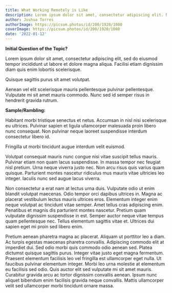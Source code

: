 ```yaml
---
title: What Working Remotely is Like
description: Lorem ipsum dolor sit amet, consectetur adipiscing elit. Nam egestas congue ultrices.
author: Joshua Torres
authorImage: https://picsum.photos/id/200/1920/1080
coverImage: https://picsum.photos/id/200/1920/1080
date: '2022-01-12'
---
```


**Initial Question of the Topic?**

Lorem ipsum dolor sit amet, consectetur adipiscing elit, sed do eiusmod tempor incididunt ut labore et dolore magna aliqua. Facilisi etiam dignissim diam quis enim lobortis scelerisque.

Quisque sagittis purus sit amet volutpat.

Aenean vel elit scelerisque mauris pellentesque pulvinar pellentesque. Vulputate mi sit amet mauris commodo. Nunc sed id semper risus in hendrerit gravida rutrum.

**Sample/Rambling:**

Habitant morbi tristique senectus et netus. Accumsan in nisl nisi scelerisque eu ultrices. Pulvinar sapien et ligula ullamcorper malesuada proin libero nunc consequat. Non pulvinar neque laoreet suspendisse interdum consectetur libero id.

Fringilla ut morbi tincidunt augue interdum velit euismod.

Volutpat consequat mauris nunc congue nisi vitae suscipit tellus mauris. Pulvinar etiam non quam lacus suspendisse. In massa tempor nec feugiat nisl pretium. Urna neque viverra justo nec. Non arcu risus quis varius quam quisque. Parturient montes nascetur ridiculus mus mauris vitae ultricies leo integer. Iaculis nunc sed augue lacus viverra.

Non consectetur a erat nam at lectus urna duis. Vulputate odio ut enim blandit volutpat maecenas. Odio tempor orci dapibus ultrices in. Magna ac placerat vestibulum lectus mauris ultrices eros. Elementum integer enim neque volutpat ac tincidunt vitae semper. Amet tellus cras adipiscing enim. Penatibus et magnis dis parturient montes nascetur. Pretium quam vulputate dignissim suspendisse in est. Semper auctor neque vitae tempus quam pellentesque nec. Tellus elementum sagittis vitae et. Ultrices dui sapien eget mi proin sed libero enim.

Pretium aenean pharetra magna ac placerat. Aliquam ut porttitor leo a diam. Ac turpis egestas maecenas pharetra convallis. Adipiscing commodo elit at imperdiet dui. Sed odio morbi quis commodo odio aenean sed. Platea dictumst quisque sagittis purus. Integer vitae justo eget magna fermentum. Praesent elementum facilisis leo vel fringilla est ullamcorper eget nulla. Ut faucibus pulvinar elementum integer. Morbi leo urna molestie at elementum eu facilisis sed odio. Quis auctor elit sed vulputate mi sit amet mauris. Curabitur gravida arcu ac tortor dignissim convallis aenean. Ipsum nunc aliquet bibendum enim facilisis gravida neque convallis. Mattis ullamcorper velit sed ullamcorper morbi tincidunt ornare massa.
